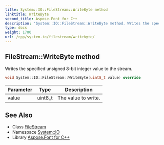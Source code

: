 ```yaml
---
title: System::IO::FileStream::WriteByte method
linktitle: WriteByte
second_title: Aspose.Font for C++
description: 'System::IO::FileStream::WriteByte method. Writes the specified unsigned 8-bit integer value to the stream in C++.'
type: docs
weight: 1700
url: /cpp/system.io/filestream/writebyte/
---
```

## FileStream::WriteByte method


Writes the specified unsigned 8-bit integer value to the stream.

```cpp
void System::IO::FileStream::WriteByte(uint8_t value) override
```


| Parameter | Type | Description |
| --- | --- | --- |
| value | uint8_t | The value to write. |

## See Also

* Class [FileStream](../)
* Namespace [System::IO](../../)
* Library [Aspose.Font for C++](../../../)
